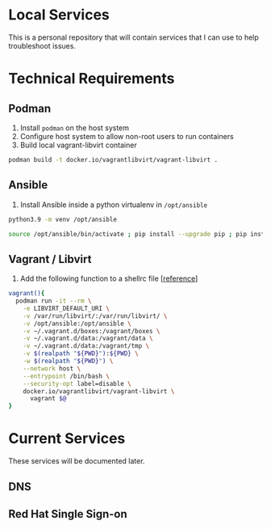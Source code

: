 # Local Services

This is a personal repository that will contain services that I can use to help troubleshoot issues.

# Technical Requirements
## Podman
1. Install `podman` on the host system
2. Configure host system to allow non-root users to run containers
3. Build local vagrant-libvirt container
```bash
podman build -t docker.io/vagrantlibvirt/vagrant-libvirt .
```

## Ansible
1. Install Ansible inside a python virtualenv in `/opt/ansible`
```bash
python3.9 -m venv /opt/ansible
```
```bash
source /opt/ansible/bin/activate ; pip install --upgrade pip ; pip install ansible
```

## Vagrant / Libvirt
1. Add the following function to a shellrc file [[reference](https://github.com/vagrant-libvirt/vagrant-libvirt#using-docker)]
```bash
vagrant(){
  podman run -it --rm \
    -e LIBVIRT_DEFAULT_URI \
    -v /var/run/libvirt/:/var/run/libvirt/ \
    -v /opt/ansible:/opt/ansible \
    -v ~/.vagrant.d/boxes:/vagrant/boxes \
    -v ~/.vagrant.d/data:/vagrant/data \
    -v ~/.vagrant.d/data:/vagrant/tmp \
    -v $(realpath "${PWD}"):${PWD} \
    -w $(realpath "${PWD}") \
    --network host \
    --entrypoint /bin/bash \
    --security-opt label=disable \
    docker.io/vagrantlibvirt/vagrant-libvirt \
      vagrant $@
}
``` 

# Current Services
These services will be documented later.

## DNS
## Red Hat Single Sign-on